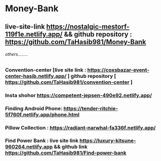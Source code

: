 # Money-Bank
## live-site-link https://nostalgic-mestorf-119f1e.netlify.app/ && github repository : https://github.com/TaHasib981/Money-Bank
###### others........
### Convention-center [live site link : https://coxsbazar-event-center-hasib.netlify.app/ ] github repository [ https://github.com/TaHasib981/convention-center ]
### Insta shohor https://competent-jepsen-490e92.netlify.app/
### Finding Android Phone: https://tender-ritchie-5f760f.netlify.app/phone.html
### Pillow Collection :  https://radiant-narwhal-fa336f.netlify.app/
### Find Power Bank : live site link https://luxury-kitsune-960264.netlify.app && github link https://github.com/TaHasib981/Find-power-bank
